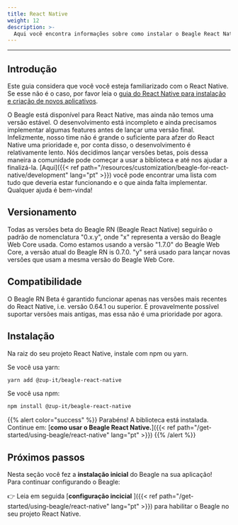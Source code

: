 ```yaml
---
title: React Native
weight: 12
description: >-
  Aqui você encontra informações sobre como instalar o Beagle React Native na sua aplicação 
---
```


---

## Introdução
Este guia considera que você você esteja familiarizado com o React Native. Se esse não é o caso,
por favor leia o [guia do React Native para instalação e criação de novos aplicativos](https://reactnative.dev/docs/environment-setup).

O Beagle está disponível para React Native, mas ainda não temos uma versão estável. O
desenvolvimento está incompleto e ainda precisamos implementar algumas features antes de lançar uma
versão final. Infelizmente, nosso time não é grande o suficiente para afzer do React Native uma
prioridade e, por conta disso, o desenvolvimento é relativamente lento. Nós decidimos lançar versões
betas, pois dessa maneira a comunidade pode começar a usar a biblioteca e até nos ajudar a
finalizá-la. [Aqui]({{< ref path="/resources/customization/beagle-for-react-native/development" lang="pt" >}})
você pode encontrar uma lista com tudo que deveria estar funcionando e o que ainda falta
implementar. Qualquer ajuda é bem-vinda!

## Versionamento
Todas as versões beta do Beagle RN (Beagle React Native) seguirão o padrão de nomenclatura  "0.x.y",
onde "x" representa a versão do Beagle Web Core usada. Como estamos usando a versão "1.7.0" do
Beagle Web Core, a versão atual do Beagle RN is 0.7.0. "y" será usado para lançar novas versões
que usam a mesma versão do Beagle Web Core.

## Compatibilidade
O Beagle RN Beta é garantido funcionar apenas nas versões mais recentes do React Native, i.e. versão
0.64.1 ou superior. É provavelmente possível suportar versões mais antigas, mas essa não é uma
prioridade por agora.

## Instalação
Na raiz do seu projeto React Native, instale com npm ou yarn.

Se você usa yarn:
```bash
yarn add @zup-it/beagle-react-native
```

Se você usa npm:
```bash
npm install @zup-it/beagle-react-native
```

{{% alert color="success" %}}
Parabéns! A biblioteca está instalada. Continue em:
[**como usar o Beagle React Native.**]({{< ref path="/get-started/using-beagle/react-native" lang="pt" >}})
{{% /alert %}}

## **Próximos passos**

Nesta seção você fez a **instalação inicial** do Beagle na sua aplicação!  
Para continuar configurando o Beagle:

👉 Leia em seguida
[**configuração incicial** ]({{< ref path="/get-started/using-beagle/react-native" lang="pt" >}})
para habilitar o Beagle no seu projeto React Native.
